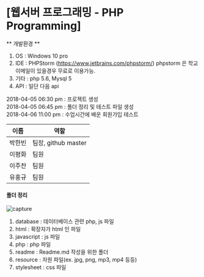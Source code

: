 <h1>[웹서버 프로그래밍 - PHP Programming]</h1>


** 개발환경 **
1. OS : Windows 10 pro
2. IDE : PHPStorm (https://www.jetbrains.com/phpstorm/) phpstorm 은 학교 이메일이 있을경우 무료로 이용가능.
3. 기타 : php 5.6, Mysql 5
4. API : 일단 다음 api


2018-04-05 06:30 pm : 프로젝트 생성 <br>
2018-04-05 06:45 pm : 폴더 정리 및 테스트 파일 생성 <br>
2018-04-06 11:00 pm : 수업시간에 배운 회원가입 테스트 <br>

이름 | 역할
--------- | ----------
박한빈 | 팀장, github master
이평화 | 팀원
이주찬 | 팀원
유홍규 | 팀원


<h4> 폴더 정리 </h4>

![capture](https://user-images.githubusercontent.com/10570126/38460990-9654c7d2-3b00-11e8-989c-309e7e1fcf2c.JPG)


1. database : 데이터베이스 관련 php, js 파일
2. html : 확장자가 html 인 파일
3. javascript : js 파일
4. php : php 파일
5. readme : Readme.md 작성을 위한 폴더
6. resource : 자원 파일(ex. jpg, png, mp3, mp4 등등)
7. stylesheet : css 파일

